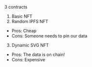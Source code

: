 3 contracts

1. Basic NFT
2. Random IPFS NFT
- Pros: Cheap
- Cons: Someone needs to pin our data

3. Dynamic SVG NFT
- Pros: The data is on chain!
- Cons: Expensive